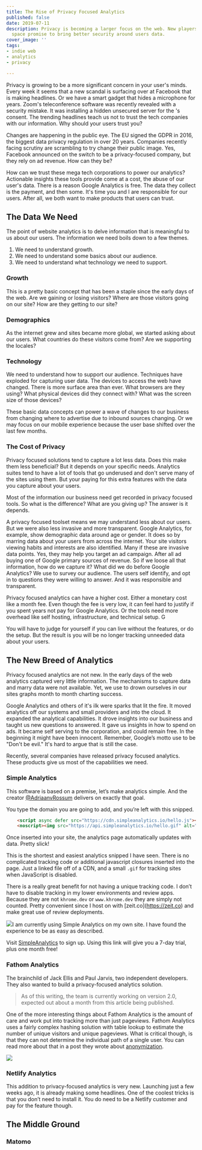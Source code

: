 ```yaml
---
title: The Rise of Privacy Focused Analytics
published: false
date: 2019-07-11
description: Privacy is becoming a larger focus on the web. New players in the Analytics
  space promise to bring better security around users data.
cover_image: ''
tags:
- indie web
- analytics
- privacy

---
```

Privacy is growing to be a more significant concern in your user's minds. Every week it seems that a new scandal is surfacing over at Facebook that is making headlines. Or we have a smart gadget that hides a microphone for years. Zoom's teleconference software was recently revealed with a security mistake. It was installing a hidden unsecured server for the 's consent. The trending headlines teach us not to trust the tech companies with our information. Why should your users trust you?

Changes are happening in the public eye. The EU signed the GDPR in 2016, the biggest data privacy regulation in over 20 years. Companies recently facing scrutiny are scrambling to try change their public image. Yes, Facebook announced on the switch to be a privacy-focused company, but they rely on ad revenue. How can they be?

How can we trust these mega tech corporations to power our analytics? Actionable insights these tools provide come at a cost, the abuse of our user's data. There is a reason Google Analytics is free. The data they collect is the payment, and then some. It's time you and I are responsible for our users. After all, we both want to make products that users can trust.

## The Data We Need

The point of website analytics is to delve information that is meaningful to us about our users. The information we need boils down to a few themes.

1. We need to understand growth.
2. We need to understand some basics about our audience.
3. We need to understand what technology we need to support.

### Growth

This is a pretty basic concept that has been a staple since the early days of the web. Are we gaining or losing visitors? Where are those visitors going on our site? How are they getting to our site?

### Demographics

As the internet grew and sites became more global, we started asking about our users. What countries do these visitors come from? Are we supporting the locales?

### Technology

We need to understand how to support our audience. Techniques have exploded for capturing user data. The devices to access the web have changed. There is more surface area than ever. What browsers are they using? What physical devices did they connect with? What was the screen size of those devices?

These basic data concepts can power a wave of changes to our business from changing where to advertise due to inbound sources changing. Or we may focus on our mobile experience because the user base shifted over the last few months.

### The Cost of Privacy

Privacy focused solutions tend to capture a lot less data. Does this make them less beneficial? But it depends on your specific needs. Analytics suites tend to have a lot of tools that go underused and don't serve many of the sites using them. But your paying for this extra features with the data you capture about your users.

Most of the information our business need get recorded in privacy focused tools. So what is the difference? What are you giving up? The answer is it depends.

A privacy focused toolset means we may understand less about our users. But we were also less invasive and more transparent. Google Analytics, for example, show demographic data around age or gender. It does so by marring data about your users from across the internet. Your site visitors viewing habits and interests are also identified. Many if these are invasive data points. Yes, they may help you target an ad campaign. After all ad buying one of Google primary sources of revenue. So if we loose all that information, how do we capture it? What did we do before Google Analytics? We use to survey our audience. The users self identify, and opt in to questions they were willing to answer. And it was responsible and transparent.

Privacy focused analytics can have a higher cost. Either a monetary cost like a month fee. Even though the fee is very low, it can feel hard to justify if you spent years not pay for Google Analytics. Or the tools need more overhead like self hosting, infrastructure, and technical setup. G

You will have to judge for yourself if you can live without the features, or do the setup. But the result is you will be no longer tracking unneeded data about your users.

## The New Breed of Analytics

Privacy focused analytics are not new. In the early days of the web analytics captured very little information. The mechanisms to capture data and marry data were not available. Yet, we use to drown ourselves in our sites graphs month to month charting success.

Google Analytics and others of it's ilk were sparks that lit the fire. It moved analytics off our systems and small providers and into the cloud. It expanded the analytical capabilities. It drove insights into our business and taught us new questions to answered. It gave us insights in how to spend on ads. It became self serving to the corporation, and could remain free. In the beginning it might have been innocent. Remember, Google’s motto use to be "Don't be evil." It's hard to argue that is still the case.

Recently, several companies have released privacy focused analytics. These products give us most of the capabilities we need.

### Simple Analytics

This software is based on a premise, let’s make analytics simple. And the creator [@AdriaanvRossum](https://twitter.com/intent/user?screen_name=AdriaanvRossum "Twitter Profile") delivers on exactly that goal.

You type the domain you are going to add, and you’re left with this snipped.

```html
    <script async defer src="https://cdn.simpleanalytics.io/hello.js"></script>
    <noscript><img src="https://api.simpleanalytics.io/hello.gif" alt=""></noscript>
```

Once inserted into your site, the analytics page automatically updates with data. Pretty slick!

This is the shortest and easiest analytics snipped I have seen. There is no complicated tracking code or additional javascript closures inserted into the page. Just a linked file off of a CDN, and a small `.gif` for tracking sites when JavaScript is disabled.

There is a really great benefit for not having a unique tracking code. I don’t have to disable tracking in my lower environments and review apps. Because they are not `khrome.dev` or `www.khrome.dev` they are simply not counted. Pretty convenient since I host on with \[zeit.co\](https://zeit.co) and make great use of review deployments.

![](/v1570448523/simple_analytics_u4pusp.png)I am currently using Simple Analytics on my own site. I have found the experience to be as easy as described.

Visit [SimpleAnalytics](https://referral.simpleanalytics.com/zane-milakovic "Simple Analytics Signup") to sign up. Using this link will give you a 7-day trial, plus one month free!

### Fathom Analytics

The brainchild of Jack Ellis and Paul Jarvis, two independent developers. They also wanted to build a privacy-focused analytics solution.

> As of this writing, the team is currently working on version 2.0, expected out about a month from this article being published.

One of the more interesting things about Fathom Analytics is the amount of care and work put into tracking more than just pageviews. Fathom Analytics uses a fairly complex hashing solution with table lookup to estimate the number of unique visitors and unique pageviews. What is critical though, is that they can not determine the individual path of a single user. You can read more about that in a post they wrote about [anonymization](https://usefathom.com/anonymization/ "Blog post by Fathom Analytics").

![](/v1570448523/fathom_uwf9xc.png)

### Netlify Analytics

This addition to privacy-focused analytics is very new. Launching just a few weeks ago, it is already making some headlines. One of the coolest tricks is that you don’t need to install it. You do need to be a Netlify customer and pay for the feature though.

## The Middle Ground

### Matomo